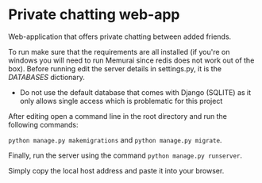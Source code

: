 # Private chatting web-app
Web-application that offers private chatting between added friends.

To run make sure that the requirements are all installed (if you're on windows you will need to run Memurai since redis does not work out of the box).
Before running edit the server details in settings.py, it is the *DATABASES* dictionary.

* Do not use the default database that comes with Django (SQLITE) as it only allows single access which is problematic for this project

After editing open a command line in the root directory and run the following commands: 

``python manage.py makemigrations`` and ``python manage.py migrate``.

Finally, run the server using the command ``python manage.py runserver``. 


Simply copy the local host address and paste it into your browser.
